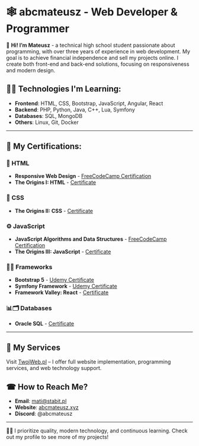 # 🕸️ abcmateusz - Web Developer & Programmer

👋 **Hi! I’m Mateusz** - a technical high school student passionate about programming, with over three years of experience in web development. My goal is to achieve financial independence and sell my projects online. I create both front-end and back-end solutions, focusing on responsiveness and modern design.

## 👨‍🎓 Technologies I'm Learning:
- **Frontend**: HTML, CSS, Bootstrap, JavaScript, Angular, React
- **Backend**: PHP, Python, Java, C++, Lua, Symfony
- **Databases**: SQL, MongoDB
- **Others**: Linux, Git, Docker

---

## 📄 My Certifications:

### 🛜 HTML
- **Responsive Web Design** - [FreeCodeCamp Certification](https://www.freecodecamp.org/certification/mstaszek/responsive-web-design)
- **The Origins I: HTML** - [Certificate](https://www.credential.net/617cfcd4-b99c-40a4-87fd-88522e1442e0#gs.hji7gy#acc.vwyg73lk)

### 🎨 CSS
- **The Origins II: CSS** - [Certificate](https://www.credential.net/647a1bce-252b-4fd3-a18d-2a5825bab8be#acc.CEIWTQZP)

### ⚙️ JavaScript
- **JavaScript Algorithms and Data Structures** - [FreeCodeCamp Certification](https://www.freecodecamp.org/certification/mstaszek/javascript-algorithms-and-data-structures)
- **The Origins III: JavaScript** - [Certificate](https://www.credential.net/8aa14ed4-40f2-4792-a1f8-c12fac53de22#acc.9NO0FlyB)

### 🧮💼 Frameworks
- **Bootstrap 5** - [Udemy Certificate](https://www.udemy.com/certificate/UC-55267a32-7077-4139-b5fb-67d9d088dc44/)
- **Symfony Framework** - [Udemy Certificate](https://www.udemy.com/certificate/UC-d4d310b4-62b3-405a-a2ec-86b0b2535b74/)
- **Framework Valley: React** - [Certificate](https://www.credential.net/2c8abb74-6ba8-425a-8b41-10171ef3f1cb#acc.Z470Stw9)

### 📊🗂️ Databases
- **Oracle SQL** - [Certificate](https://imgur.com/a/iWhPDie)

---

## 💼 My Services
Visit [TwojWeb.pl](https://Twojweb.pl) – I offer full website implementation, programming services, and web technology support.

## ☎ How to Reach Me?

- **Email**: mati@stabit.pl
- **Website**: [abcmateusz.xyz](https://abcmateusz.xyz)
- **Discord**: @abcmateusz

---

👨‍💻 I prioritize quality, modern technology, and continuous learning. Check out my profile to see more of my projects!
